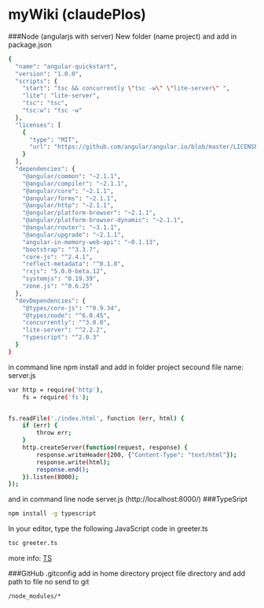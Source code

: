 # myWiki (claudePlos)


###Node (angularjs with server)
New folder (name project) and add in
package.json
```sh
{
  "name": "angular-quickstart",
  "version": "1.0.0",
  "scripts": {
    "start": "tsc && concurrently \"tsc -w\" \"lite-server\" ",
    "lite": "lite-server",
    "tsc": "tsc",
    "tsc:w": "tsc -w"
  },
  "licenses": [
    {
      "type": "MIT",
      "url": "https://github.com/angular/angular.io/blob/master/LICENSE"
    }
  ],
  "dependencies": {
    "@angular/common": "~2.1.1",
    "@angular/compiler": "~2.1.1",
    "@angular/core": "~2.1.1",
    "@angular/forms": "~2.1.1",
    "@angular/http": "~2.1.1",
    "@angular/platform-browser": "~2.1.1",
    "@angular/platform-browser-dynamic": "~2.1.1",
    "@angular/router": "~3.1.1",
    "@angular/upgrade": "~2.1.1",
    "angular-in-memory-web-api": "~0.1.13",
    "bootstrap": "^3.3.7",
    "core-js": "^2.4.1",
    "reflect-metadata": "^0.1.8",
    "rxjs": "5.0.0-beta.12",
    "systemjs": "0.19.39",
    "zone.js": "^0.6.25"
  },
  "devDependencies": {
    "@types/core-js": "^0.9.34",
    "@types/node": "^6.0.45",
    "concurrently": "^3.0.0",
    "lite-server": "^2.2.2",
    "typescript": "^2.0.3"
  }
}
```
in command line npm install and add in folder project secound file name: server.js
```sh
var http = require('http'),
    fs = require('fs');


fs.readFile('./index.html', function (err, html) {
    if (err) {
        throw err;
    }
    http.createServer(function(request, response) {
        response.writeHeader(200, {"Content-Type": "text/html"});
        response.write(html);
        response.end();
    }).listen(8000);
});
```
and in command line node server.js (http://localhost:8000/)
###TypeSript
```sh
npm install -g typescript
```
In your editor, type the following JavaScript code in greeter.ts
```sh
tsc greeter.ts   
```
more info: [TS](https://www.typescriptlang.org/docs/tutorial.html)

###GitHub
.gitconfig
add in home directory project file directory and add path to file no send to git
```sh
/node_modules/*
```
